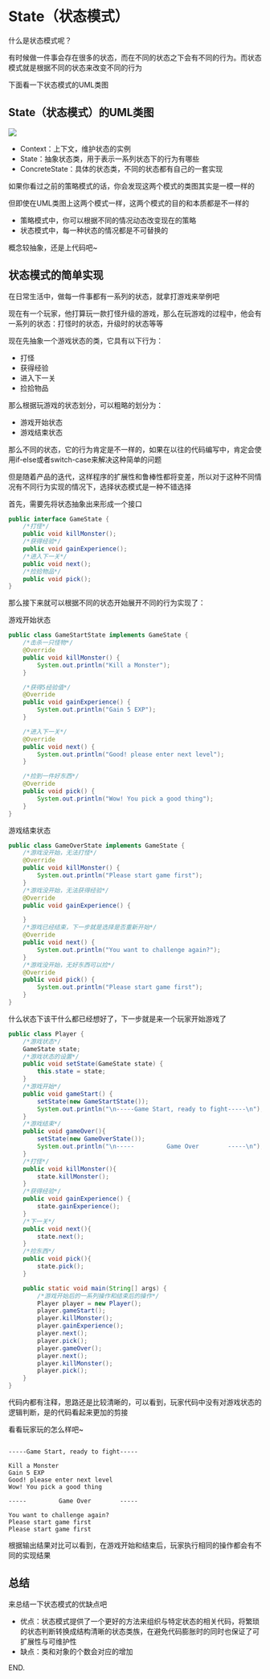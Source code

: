 # State（状态模式）

什么是状态模式呢？

有时候做一件事会存在很多的状态，而在不同的状态之下会有不同的行为。而状态模式就是根据不同的状态来改变不同的行为

下面看一下状态模式的UML类图

## State（状态模式）的UML类图

<img src="http://my.csdn.net/uploads/201204/02/1333348183_3457.jpg"/>

 + Context：上下文，维护状态的实例
 + State：抽象状态类，用于表示一系列状态下的行为有哪些
 + ConcreteState：具体的状态类，不同的状态都有自己的一套实现

如果你看过之前的策略模式的话，你会发现这两个模式的类图其实是一模一样的

但即使在UML类图上这两个模式一样，这两个模式的目的和本质都是不一样的

 + 策略模式中，你可以根据不同的情况动态改变现在的策略
 + 状态模式中，每一种状态的情况都是不可替换的

概念较抽象，还是上代码吧~

## 状态模式的简单实现

在日常生活中，做每一件事都有一系列的状态，就拿打游戏来举例吧

现在有一个玩家，他打算玩一款打怪升级的游戏，那么在玩游戏的过程中，他会有一系列的状态：打怪时的状态，升级时的状态等等

 现在先抽象一个游戏状态的类，它具有以下行为：

 + 打怪
 + 获得经验
 + 进入下一关
 + 捡拾物品

那么根据玩游戏的状态划分，可以粗略的划分为：

 + 游戏开始状态
 + 游戏结束状态

那么不同的状态，它的行为肯定是不一样的，如果在以往的代码编写中，肯定会使用if-else或者switch-case来解决这种简单的问题

但是随着产品的迭代，这样程序的扩展性和鲁棒性都将变差，所以对于这种不同情况有不同行为实现的情况下，选择状态模式是一种不错选择

首先，需要先将状态抽象出来形成一个接口
```java
public interface GameState {
    /*打怪*/
    public void killMonster();
    /*获得经验*/
    public void gainExperience();
    /*进入下一关*/
    public void next();
    /*捡拾物品*/
    public void pick();
}
```

那么接下来就可以根据不同的状态开始展开不同的行为实现了：

游戏开始状态
```java
public class GameStartState implements GameState {
    /*击杀一只怪物*/
    @Override
    public void killMonster() {
        System.out.println("Kill a Monster");
    }

    /*获得5经验值*/
    @Override
    public void gainExperience() {
        System.out.println("Gain 5 EXP");
    }

    /*进入下一关*/
    @Override
    public void next() {
        System.out.println("Good! please enter next level");
    }

    /*捡到一件好东西*/
    @Override
    public void pick() {
        System.out.println("Wow! You pick a good thing");
    }
}
```

游戏结束状态
```java
public class GameOverState implements GameState {
    /*游戏没开始，无法打怪*/
    @Override
    public void killMonster() {
        System.out.println("Please start game first");
    }
    /*游戏没开始，无法获得经验*/
    @Override
    public void gainExperience() {

    }
    /*游戏已经结束，下一步就是选择是否重新开始*/
    @Override
    public void next() {
        System.out.println("You want to challenge again?");
    }
    /*游戏没开始，无好东西可以捡*/
    @Override
    public void pick() {
        System.out.println("Please start game first");
    }
}
```

什么状态下该干什么都已经想好了，下一步就是来一个玩家开始游戏了
```java
public class Player {
    /*游戏状态*/
    GameState state;
    /*游戏状态的设置*/
    public void setState(GameState state) {
        this.state = state;
    }
    /*游戏开始*/
    public void gameStart() {
        setState(new GameStartState());
        System.out.println("\n-----Game Start, ready to fight-----\n");
    }
    /*游戏结束*/
    public void gameOver(){
        setState(new GameOverState());
        System.out.println("\n-----         Game Over        -----\n");
    }
    /*打怪*/
    public void killMonster(){
        state.killMonster();
    }
    /*获得经验*/
    public void gainExperience() {
        state.gainExperience();
    }
    /*下一关*/
    public void next(){
        state.next();
    }
    /*捡东西*/
    public void pick(){
        state.pick();
    }

    public static void main(String[] args) {
        /*游戏开始后的一系列操作和结束后的操作*/
        Player player = new Player();
        player.gameStart();
        player.killMonster();
        player.gainExperience();
        player.next();
        player.pick();
        player.gameOver();
        player.next();
        player.killMonster();
        player.pick();
    }
}
```

代码内都有注释，思路还是比较清晰的，可以看到，玩家代码中没有对游戏状态的逻辑判断，是的代码看起来更加的剪接

看看玩家玩的怎么样吧~

```console

-----Game Start, ready to fight-----

Kill a Monster
Gain 5 EXP
Good! please enter next level
Wow! You pick a good thing

-----         Game Over        -----

You want to challenge again?
Please start game first
Please start game first

```

根据输出结果对比可以看到，在游戏开始和结束后，玩家执行相同的操作都会有不同的实现结果

## 总结

来总结一下状态模式的优缺点吧

 + 优点：状态模式提供了一个更好的方法来组织与特定状态的相关代码，将繁琐的状态判断转换成结构清晰的状态类族，在避免代码膨胀时的同时也保证了可扩展性与可维护性
 + 缺点：类和对象的个数会对应的增加

END.